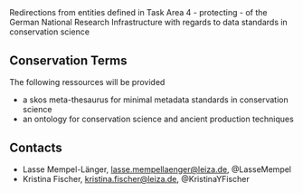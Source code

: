 ## 

Redirections from entities defined in Task Area 4 - protecting - of the German National Research Infrastructure with regards to data standards in conservation science

## Conservation Terms
The following ressources will be provided
- a skos meta-thesaurus for minimal metadata standards in conservation science
- an ontology for conservation science and ancient production techniques

## Contacts

* Lasse Mempel-Länger, lasse.mempellaenger@leiza.de, @LasseMempel
* Kristina Fischer, kristina.fischer@leiza.de, @KristinaYFischer


